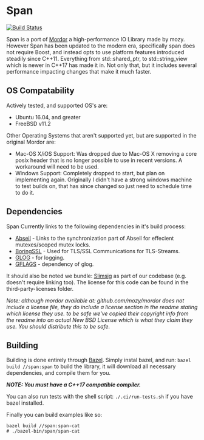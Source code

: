 # Span #

[![Build Status](https://dev.azure.com/ecoan/ecoan/_apis/build/status/SecurityInsanity.Span)](https://dev.azure.com/ecoan/ecoan/_build/latest?definitionId=2)

Span is a port of [Mordor](https://github.com/mozy/mordor) a high-performance
IO Library made by mozy. However Span has been updated to the modern era,
specifically span does not require Boost, and instead opts to use platform
features introduced steadily since C++11. Everything from std::shared_ptr, to
std::string_view which is newer in C++17 has made it in. Not only that, but
it includes several performance impacting changes that make it much faster.

## OS Compatability ##

Actively tested, and supported OS's are:

  * Ubuntu 16.04, and greater
  * FreeBSD v11.2

Other Operating Systems that aren't supported yet, but are supported in the
original Mordor are:

  * Mac-OS X/iOS Support: Was dropped due to Mac-OS X removing a core posix header
    that is no longer possible to use in recent versions. A workaround will
    need to be used.
  * Windows Support: Completely dropped to start, but plan on implementing
    again. Originally I didn't have a strong windows machine to test builds
    on, that has since changed so just need to schedule time to do it.

## Dependencies ##

Span Currently links to the following dependencies in it's build process:

  * [Abseil](https://abseil.io/) - Links to the synchronization part of Abseil
    for effecient mutexes/scoped mutex locks.
  * [BoringSSL](https://boringssl.googlesource.com/boringssl/) - Used for
    TLS/SSL Communications for TLS-Streams.
  * [GLOG](https://github.com/google/glog) - for logging.
  * [GFLAGS](https://github.com/gflags/gflags) - dependency of glog.

It should also be noted we bundle: [Slimsig](https://github.com/ilsken/slimsig)
as part of our codebase (e.g. doesn't require linking too). The license for
this code can be found in the third-party-licenses folder.

_Note: although mordor available at: github.com/mozy/mordor does not include a
license file, they do include a license section in the readme stating which
license they use. to be safe we've copied their copyright info from the readme
into an actual New BSD License which is what they claim they use. You should
distribute this to be safe._

## Building ##

Building is done entirely through [Bazel](https://bazel.build/). Simply instal
bazel, and run: `bazel build //span:span` to build the library, it will
download all necessary dependencies, and compile them for you.

***NOTE: You must have a C++17 compatible compiler.***

You can also run tests with the shell script: `./.ci/run-tests.sh` if you have
bazel installed.

Finally you can build examples like so:

  ```
  bazel build //span:span-cat
  # ./bazel-bin/span/span-cat
  ```
